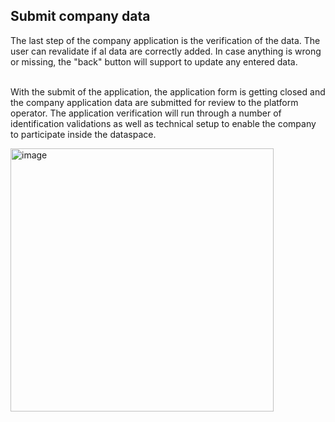 ## Submit company data

The last step of the company application is the verification of the data.
The user can revalidate if al data are correctly added. In case anything is wrong or missing, the "back" button will support to update any entered data.  
<br>

With the submit of the application, the application form is getting closed and the company application data are submitted for review to the platform operator. The application verification will run through a number of identification validations as well as technical setup to enable the company to participate inside the dataspace.
<br>

<img width="421" alt="image" src="https://user-images.githubusercontent.com/94133633/221656864-588707be-87e0-4e5a-9a9d-5e8824391c1b.png">

<br>
<br>
